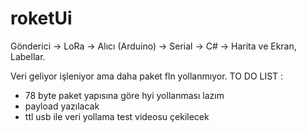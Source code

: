 # roketUi
Gönderici → LoRa → Alıcı (Arduino) → Serial → C# → Harita ve Ekran, Labellar.

Veri geliyor işleniyor ama daha paket fln yollanmıyor.
TO DO LIST :
- 78 byte paket yapısına göre hyi yollanması lazım
- payload yazılacak
- ttl usb ile veri yollama test videosu çekilecek 
